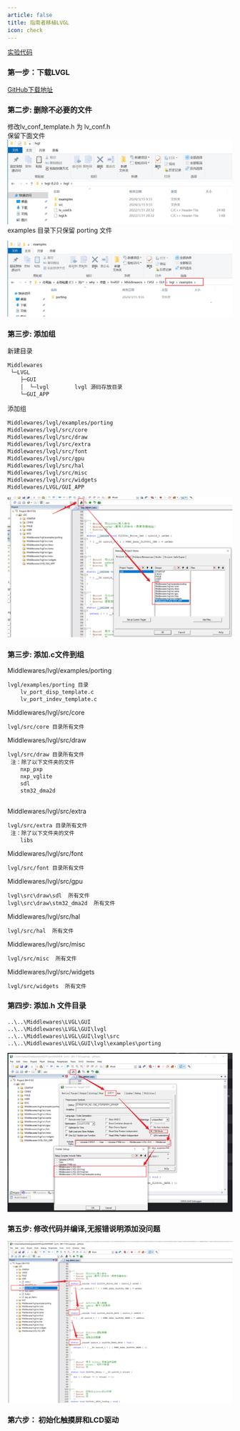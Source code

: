 ```yaml
---
article: false
title: 指南者移植LVGL
icon: check
---
```

[实验代码](https://github.com/1663784811/1663784811.github.io/tree/main/file)

### 第一步：下载LVGL
[GitHub下载地址](https://github.com/lvgl/lvgl/releases/tag/v8.2.0)

### 第二步: 删除不必要的文件
修改lv_conf_template.h  为  lv_conf.h  <br/>
保留下面文件 <br/>
![img_9.png](img%2Fimg_9.png)
examples 目录下只保留 porting 文件

![img_10.png](img%2Fimg_10.png)

### 第三步: 添加组
新建目录
```text
Middlewares
 └─LVGL
    ├─GUI
    │  └─lvgl        lvgl 源码存放目录
    └─GUI_APP
```
添加组
```text
Middlewares/lvgl/examples/porting
Middlewares/lvgl/src/core
Middlewares/lvgl/src/draw
Middlewares/lvgl/src/extra
Middlewares/lvgl/src/font
Middlewares/lvgl/src/gpu
Middlewares/lvgl/src/hal
Middlewares/lvgl/src/misc
Middlewares/lvgl/src/widgets
Middlewares/LVGL/GUI_APP
```
![img_11.png](img%2Fimg_11.png)

### 第三步: 添加.c文件到组
Middlewares/lvgl/examples/porting
```text
lvgl/examples/porting 目录
    lv_port_disp_template.c
    lv_port_indev_template.c
```
Middlewares/lvgl/src/core
```text
lvgl/src/core 目录所有文件

```
Middlewares/lvgl/src/draw
```text
lvgl/src/draw 目录所有文件
 注：除了以下文件夹的文件
    nxp_pxp
    nxp_vglite
    sdl
    stm32_dma2d
    
```
Middlewares/lvgl/src/extra
```text
lvgl/src/extra 目录所有文件
 注：除了以下文件夹的文件
    libs
```
Middlewares/lvgl/src/font
```text
lvgl/src/font 目录所有文件
```
Middlewares/lvgl/src/gpu
```text
lvgl\src\draw\sdl  所有文件
lvgl\src\draw\stm32_dma2d  所有文件

```
Middlewares/lvgl/src/hal
```text
lvgl/src/hal  所有文件
```
Middlewares/lvgl/src/misc
```text
lvgl/src/misc  所有文件
```
Middlewares/lvgl/src/widgets
```text
lvgl/src/widgets  所有文件
```


### 第四步: 添加.h 文件目录
```text
..\..\Middlewares\LVGL\GUI
..\..\Middlewares\LVGL\GUI\lvgl
..\..\Middlewares\LVGL\GUI\lvgl\src
..\..\Middlewares\LVGL\GUI\lvgl\examples\porting
```
![img_12.png](img%2Fimg_12.png)

### 第五步: 修改代码并编译,无报错说明添加没问题
![img_13.png](img%2Fimg_13.png)


### 第六步： 初始化触摸屏和LCD驱动 







